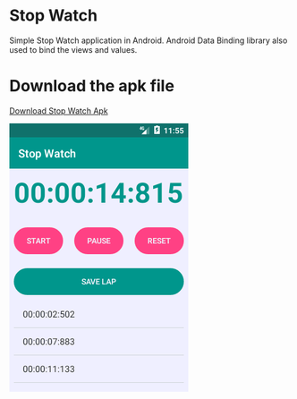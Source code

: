# Stop Watch
Simple Stop Watch application in Android. Android Data Binding library also used to bind the views and values.

# Download the apk file
<a href="https://github.com/sathishmepco/Stop-Watch/blob/master/app/release/Stop Watch.apk" download="Stop Watch.apk" target="_blank"> Download Stop Watch Apk </a>


<img src="/Stop Watch ScreenShot.png"/>
